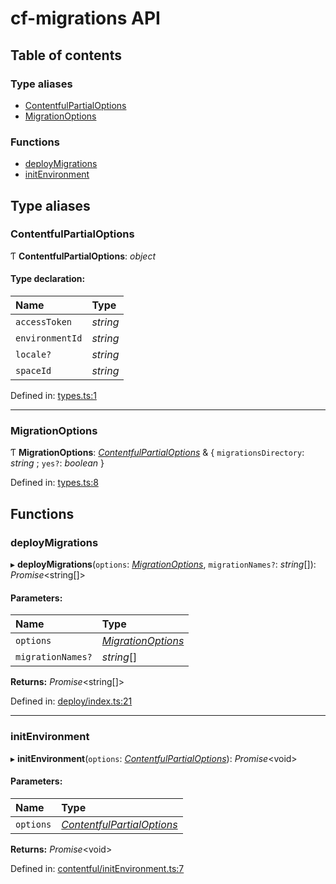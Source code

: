 # cf-migrations API

## Table of contents

### Type aliases

- [ContentfulPartialOptions](modules.md#contentfulpartialoptions)
- [MigrationOptions](modules.md#migrationoptions)

### Functions

- [deployMigrations](modules.md#deploymigrations)
- [initEnvironment](modules.md#initenvironment)

## Type aliases

### ContentfulPartialOptions

Ƭ **ContentfulPartialOptions**: _object_

#### Type declaration:

| Name            | Type     |
| :-------------- | :------- |
| `accessToken`   | _string_ |
| `environmentId` | _string_ |
| `locale?`       | _string_ |
| `spaceId`       | _string_ |

Defined in: [types.ts:1](https://github.com/foobaragency/cf-migrations/blob/5b20ce5/lib/types.ts#L1)

---

### MigrationOptions

Ƭ **MigrationOptions**: [_ContentfulPartialOptions_](modules.md#contentfulpartialoptions) & { `migrationsDirectory`: _string_ ; `yes?`: _boolean_ }

Defined in: [types.ts:8](https://github.com/foobaragency/cf-migrations/blob/5b20ce5/lib/types.ts#L8)

## Functions

### deployMigrations

▸ **deployMigrations**(`options`: [_MigrationOptions_](modules.md#migrationoptions), `migrationNames?`: _string_[]): _Promise_<string[]\>

#### Parameters:

| Name              | Type                                              |
| :---------------- | :------------------------------------------------ |
| `options`         | [_MigrationOptions_](modules.md#migrationoptions) |
| `migrationNames?` | _string_[]                                        |

**Returns:** _Promise_<string[]\>

Defined in: [deploy/index.ts:21](https://github.com/foobaragency/cf-migrations/blob/5b20ce5/lib/deploy/index.ts#L21)

---

### initEnvironment

▸ **initEnvironment**(`options`: [_ContentfulPartialOptions_](modules.md#contentfulpartialoptions)): _Promise_<void\>

#### Parameters:

| Name      | Type                                                              |
| :-------- | :---------------------------------------------------------------- |
| `options` | [_ContentfulPartialOptions_](modules.md#contentfulpartialoptions) |

**Returns:** _Promise_<void\>

Defined in: [contentful/initEnvironment.ts:7](https://github.com/foobaragency/cf-migrations/blob/5b20ce5/lib/contentful/initEnvironment.ts#L7)
